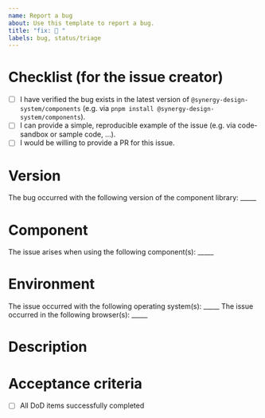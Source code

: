 ```yaml
---
name: Report a bug
about: Use this template to report a bug.
title: "fix: 🤔 "
labels: bug, status/triage
---
```


<!--
Thank you for taking your time to report a bug in the Synergy Design System. Please make sure to verify the checklist below in order to give us detailed information about your request.
-->

# Checklist (for the issue creator)

- [ ] I have verified the bug exists in the latest version of `@synergy-design-system/components` (e.g. via `pnpm install @synergy-design-system/components`).
- [ ] I can provide a simple, reproducible example of the issue (e.g. via code-sandbox or sample code, ...).
- [ ] I would be willing to provide a PR for this issue.

# Version

The bug occurred with the following version of the component library: _____

# Component

The issue arises when using the following component(s): _____

# Environment

The issue occurred with the following operating system(s): _____
The issue occurred in the following browser(s): _____


# Description

<!--
Please provide a description of the bug.
If it is possible and meaningful please also consider to provide a screenshot or screencast.
-->


# Acceptance criteria

- [ ] All DoD items successfully completed
<!--
Add further specific criterias for the bug-fix.
-->
